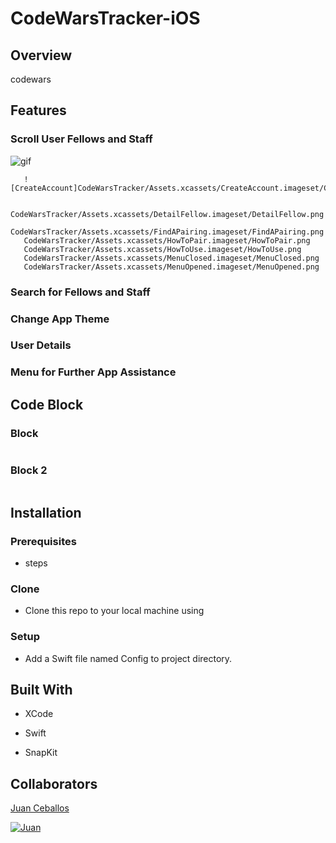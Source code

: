 # CodeWarsTracker-iOS

## Overview

codewars

       

## Features

### Scroll User Fellows and Staff

![gif](CodeWarsTracker/Assets.xcassets/MyGifAnimation.xcassets/BrowseFellows.dataset/BrowseFellows.gif)

       ![CreateAccount]CodeWarsTracker/Assets.xcassets/CreateAccount.imageset/CreateAccount.png
       
       CodeWarsTracker/Assets.xcassets/DetailFellow.imageset/DetailFellow.png
       CodeWarsTracker/Assets.xcassets/FindAPairing.imageset/FindAPairing.png
       CodeWarsTracker/Assets.xcassets/HowToPair.imageset/HowToPair.png
       CodeWarsTracker/Assets.xcassets/HowToUse.imageset/HowToUse.png
       CodeWarsTracker/Assets.xcassets/MenuClosed.imageset/MenuClosed.png
       CodeWarsTracker/Assets.xcassets/MenuOpened.imageset/MenuOpened.png
### Search for Fellows and Staff

### Change App Theme

### User Details

### Menu for Further App Assistance

## Code Block

### Block

```swift

```

### Block 2

```Swift

```

## Installation

### Prerequisites

* steps

### Clone

* Clone this repo to your local machine using

### Setup

* Add a Swift file named Config to project directory.


## Built With

* XCode

* Swift

* SnapKit

## Collaborators

[Juan Ceballos](https://github.com/Juan-Ceballos)

[![Juan](https://avatars1.githubusercontent.com/u/55723135?s=250&u=cce4396e360011123eebd2f52323aa6248023ef0&v=4)](https://github.com/Juan-Ceballos)

